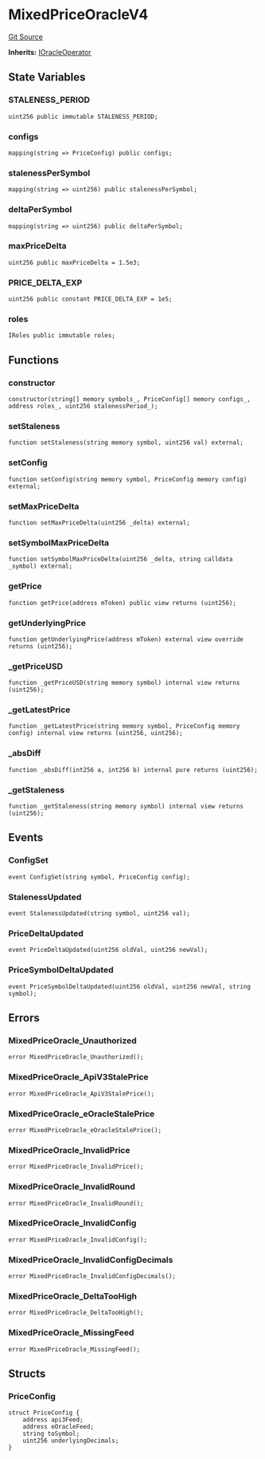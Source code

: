 # MixedPriceOracleV4
[Git Source](https://github.com/malda-protocol/malda-lending/blob/076616677457911e7c8925ff7d5fe2dec2ca1497/src\oracles\MixedPriceOracleV4.sol)

**Inherits:**
[IOracleOperator](/src\interfaces\IOracleOperator.sol\interface.IOracleOperator.md)


## State Variables
### STALENESS_PERIOD

```solidity
uint256 public immutable STALENESS_PERIOD;
```


### configs

```solidity
mapping(string => PriceConfig) public configs;
```


### stalenessPerSymbol

```solidity
mapping(string => uint256) public stalenessPerSymbol;
```


### deltaPerSymbol

```solidity
mapping(string => uint256) public deltaPerSymbol;
```


### maxPriceDelta

```solidity
uint256 public maxPriceDelta = 1.5e3;
```


### PRICE_DELTA_EXP

```solidity
uint256 public constant PRICE_DELTA_EXP = 1e5;
```


### roles

```solidity
IRoles public immutable roles;
```


## Functions
### constructor


```solidity
constructor(string[] memory symbols_, PriceConfig[] memory configs_, address roles_, uint256 stalenessPeriod_);
```

### setStaleness


```solidity
function setStaleness(string memory symbol, uint256 val) external;
```

### setConfig


```solidity
function setConfig(string memory symbol, PriceConfig memory config) external;
```

### setMaxPriceDelta


```solidity
function setMaxPriceDelta(uint256 _delta) external;
```

### setSymbolMaxPriceDelta


```solidity
function setSymbolMaxPriceDelta(uint256 _delta, string calldata _symbol) external;
```

### getPrice


```solidity
function getPrice(address mToken) public view returns (uint256);
```

### getUnderlyingPrice


```solidity
function getUnderlyingPrice(address mToken) external view override returns (uint256);
```

### _getPriceUSD


```solidity
function _getPriceUSD(string memory symbol) internal view returns (uint256);
```

### _getLatestPrice


```solidity
function _getLatestPrice(string memory symbol, PriceConfig memory config) internal view returns (uint256, uint256);
```

### _absDiff


```solidity
function _absDiff(int256 a, int256 b) internal pure returns (uint256);
```

### _getStaleness


```solidity
function _getStaleness(string memory symbol) internal view returns (uint256);
```

## Events
### ConfigSet

```solidity
event ConfigSet(string symbol, PriceConfig config);
```

### StalenessUpdated

```solidity
event StalenessUpdated(string symbol, uint256 val);
```

### PriceDeltaUpdated

```solidity
event PriceDeltaUpdated(uint256 oldVal, uint256 newVal);
```

### PriceSymbolDeltaUpdated

```solidity
event PriceSymbolDeltaUpdated(uint256 oldVal, uint256 newVal, string symbol);
```

## Errors
### MixedPriceOracle_Unauthorized

```solidity
error MixedPriceOracle_Unauthorized();
```

### MixedPriceOracle_ApiV3StalePrice

```solidity
error MixedPriceOracle_ApiV3StalePrice();
```

### MixedPriceOracle_eOracleStalePrice

```solidity
error MixedPriceOracle_eOracleStalePrice();
```

### MixedPriceOracle_InvalidPrice

```solidity
error MixedPriceOracle_InvalidPrice();
```

### MixedPriceOracle_InvalidRound

```solidity
error MixedPriceOracle_InvalidRound();
```

### MixedPriceOracle_InvalidConfig

```solidity
error MixedPriceOracle_InvalidConfig();
```

### MixedPriceOracle_InvalidConfigDecimals

```solidity
error MixedPriceOracle_InvalidConfigDecimals();
```

### MixedPriceOracle_DeltaTooHigh

```solidity
error MixedPriceOracle_DeltaTooHigh();
```

### MixedPriceOracle_MissingFeed

```solidity
error MixedPriceOracle_MissingFeed();
```

## Structs
### PriceConfig

```solidity
struct PriceConfig {
    address api3Feed;
    address eOracleFeed;
    string toSymbol;
    uint256 underlyingDecimals;
}
```

